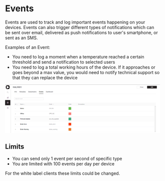 # Events

Events are used to track and log important events happening on your devices. Events can also trigger different types of notifications which can be sent over email, delivered as push notifications to user's smartphone, or sent as an SMS.

Examples of an Event:

* You need to log a moment when a temperature reached a certain threshold and send a notification to selected users
* You need to log a total working hours of the device. If it approaches or goes beyond a max value, you would need to notify technical support so that they can replace the device 

![!Events list in the template](../../../.gitbook/assets/events.png)

## Limits

* You can send only 1 event per second of specific type
* You are limited with 100 events per day per device

For the white label clients these limits could be changed.

